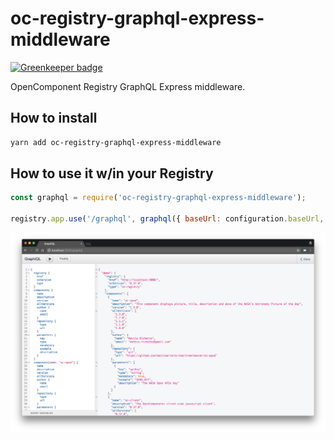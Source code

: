 # oc-registry-graphql-express-middleware

[![Greenkeeper badge](https://badges.greenkeeper.io/opencomponents/oc-registry-graphql-express-middleware.svg)](https://greenkeeper.io/)

OpenComponent Registry GraphQL Express middleware.

## How to install

```bash
yarn add oc-registry-graphql-express-middleware
```

## How to use it w/in your Registry

```javascript
const graphql = require('oc-registry-graphql-express-middleware');

registry.app.use('/graphql', graphql({ baseUrl: configuration.baseUrl, graphiql: configuration.discovery }));
```

![query-registry](query-registry-v1.0.0.png "query-registry")
